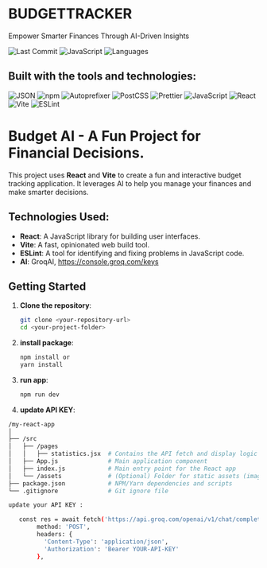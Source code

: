 # BUDGETTRACKER

Empower Smarter Finances Through AI-Driven Insights

![Last Commit](https://img.shields.io/github/last-commit/Happy-Syahrul-Ramadhan/BudgedTracker?style=flat-square)
![JavaScript](https://img.shields.io/github/languages/top/Happy-Syahrul-Ramadhan/BudgedTracker?style=flat-square)
![Languages](https://img.shields.io/github/languages/count/Happy-Syahrul-Ramadhan/BudgedTracker?style=flat-square)

## Built with the tools and technologies:

![JSON](https://img.shields.io/badge/JSON-black?style=flat-square)
![npm](https://img.shields.io/badge/npm-orange?style=flat-square)
![Autoprefixer](https://img.shields.io/badge/Autoprefixer-red?style=flat-square)
![PostCSS](https://img.shields.io/badge/PostCSS-lightgrey?style=flat-square)
![Prettier](https://img.shields.io/badge/Prettier-f3a?style=flat-square)
![JavaScript](https://img.shields.io/badge/JavaScript-yellow?style=flat-square)
![React](https://img.shields.io/badge/React-blue?style=flat-square)
![Vite](https://img.shields.io/badge/Vite-green?style=flat-square)
![ESLint](https://img.shields.io/badge/ESLint-purple?style=flat-square)

# Budget AI - A Fun Project for Financial Decisions.

This project uses **React** and **Vite** to create a fun and interactive budget tracking application. It leverages AI to help you manage your finances and make smarter decisions.

## Technologies Used:
- **React**: A JavaScript library for building user interfaces.
- **Vite**: A fast, opinionated web build tool.
- **ESLint**: A tool for identifying and fixing problems in JavaScript code.
- **AI**: GroqAI, https://console.groq.com/keys
  
## Getting Started

1. **Clone the repository**:

   ```bash
   git clone <your-repository-url>
   cd <your-project-folder>
   
2. **install package**:
   
      ```bash
   npm install or
   yarn install

2. **run app**:
   
      ```bash
   npm run dev

3. **update API KEY**:
   
```bash
/my-react-app
│
├── /src
│   ├── /pages
│   │   ├── statistics.jsx  # Contains the API fetch and display logic
│   ├── App.js              # Main application component
│   ├── index.js            # Main entry point for the React app
│   └── /assets             # (Optional) Folder for static assets (images, icons, etc.)
├── package.json            # NPM/Yarn dependencies and scripts
└── .gitignore              # Git ignore file

update your API KEY :

   const res = await fetch('https://api.groq.com/openai/v1/chat/completions', {
        method: 'POST',
        headers: {
          'Content-Type': 'application/json',
          'Authorization': 'Bearer YOUR-API-KEY'
        },

